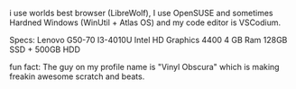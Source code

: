 i use worlds best browser (LibreWolf), I use OpenSUSE and sometimes Hardned Windows (WinUtil + Atlas OS) and my code editor is VSCodium.

Specs:
Lenovo G50-70
I3-4010U
Intel HD Graphics 4400
4 GB Ram
128GB SSD + 500GB HDD

fun fact: The guy on my profile name is "Vinyl Obscura" which is making freakin awesome scratch and beats.
